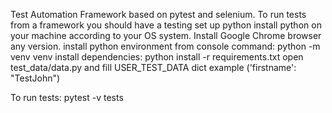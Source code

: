 Test Automation Framework based on pytest and selenium.
To run tests from a framework you should have a testing set up python 
install python on your machine according to your OS system.
Install Google Chrome browser any version.
install python environment from console command: python -m venv venv
install dependencies: python install -r requirements.txt
open test_data/data.py and fill USER_TEST_DATA dict example ('firstname': "TestJohn")

To run tests: pytest -v tests